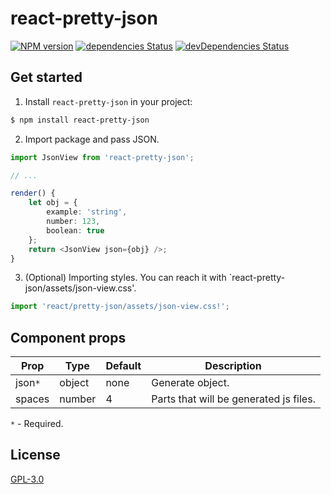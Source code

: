 react-pretty-json
=================
[![NPM version](http://img.shields.io/npm/v/react-pretty-json.svg)](https://www.npmjs.com/package/react-pretty-json) 
[![dependencies Status](https://david-dm.org/quatrocode/react-pretty-json/status.svg)](https://david-dm.org/quatrocode/react-pretty-json) 
[![devDependencies Status](https://david-dm.org/quatrocode/react-pretty-json/dev-status.svg)](https://david-dm.org/quatrocode/react-pretty-json?type=dev)

## Get started
1) Install `react-pretty-json` in your project: 
```sh
$ npm install react-pretty-json
```
2) Import package and pass JSON.
```typescript
import JsonView from 'react-pretty-json';

// ...

render() {
    let obj = {
        example: 'string',
        number: 123,
        boolean: true
    };
    return <JsonView json={obj} />;
}

```

3) (Optional) Importing styles. You can reach it with `react-pretty-json/assets/json-view.css'.
```typescript
import 'react/pretty-json/assets/json-view.css!';
```

## Component props

| Prop    | Type   | Default | Description                            |
|---------|--------|---------|----------------------------------------|
| json`*` | object | none    | Generate object.                       |
| spaces  | number | 4       | Parts that will be generated js files. |

`*` - Required.

## License
[GPL-3.0](LICENSE)